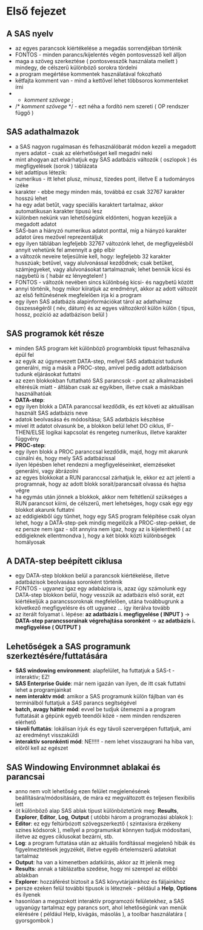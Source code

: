 # Első fejezet

## A SAS nyelv
 * az egyes parancsok kiértékelése a megadás sorrendjéban történik
 * FONTOS - minden parancs/kijelentés végén pontosvessző kell álljon
 * maga a szöveg szerkeztése ( pontosvesszők használata mellett ) mindegy, de célszerű különböző sorokra tördelni
 * a program megértése kommentek használatával fokozható
 * kétfajta komment van - mind a kettővel lehet többsoros kommenteket írni
  * * _komment szövege_ ;
  * /* _komment szövege_ */ - ezt néha a fordító nem szereti ( OP rendszer függő )
 
## SAS adathalmazok
 * a SAS nagyon rugalmasan és felhasználóbarát módon kezeli a megadott nyers adatot - csak az elérhetőséget kell megadni neki
 * mint ahogyan azt elvárhatjuk egy SAS adatbázis változók ( oszlopok ) és megfigyelések (sorok ) táblázata
 * két adattípus létezik:
  * numerikus - itt lehet plusz, mínusz, tizedes pont, illetve E a tudományos izéke
  * karakter - ebbe megy minden más, továbbá ez csak 32767 karakter hosszú lehet
 * ha egy adat betűt, vagy speciális karaktert tartalmaz, akkor automatikusan karakter tipusú lesz
 * különben nekünk van lehetőségünk eldönteni, hogyan kezeljük a megadott adatot
 * SAS-ban a hiányzó numerikus adatot ponttal, míg a hiányzó karakter adatot üres mezővel reprezentáljuk
 * egy ilyen táblában legfeljebb 32767 változónk lehet, de megfigyelésből annyit vehetünk fel amennyit a gép elbír
 * a változók neveire teljesülnie kell, hogy: legfeljebb 32 karakter husszúak; betűvel, vagy alulvonással kezdődnek; csak betűket, számjegyeket, vagy alulvonásokat tartalmaznak; lehet bennük kicsi és nagybetű is ( habár ez lényegtelen! )
 * FONTOS - változók nevében sincs különbség kicsi- és nagybetű között
 * annyi történik, hogy mikor kiíratjuk az eredményt, akkor az adott változót az első feltűnésének megfelelően írja ki a program
 * egy ilyen SAS adatbázis alapinformációkat tárol az adathalmaz összességéről ( név, dátum) és az egyes változókról külön külön ( típus, hossz, pozíció az adatbázison belül )
 
## SAS programok két része
 * minden SAS program két különböző programblokk tipust felhasználva épül fel
 * az egyik az úgynevezett DATA-step, mellyel SAS adatbázist tudunk generálni, míg a másik a PROC-step, amivel pedig adott adatbázison tudunk eljárásokat futtatni
 * az ezen blokkokban futtatható SAS parancsok - pont az alkalmazásbeli eltérésük miatt - áltlában csak az egyikben, illetve csak a másikban használhatóak
 * **DATA-step**:
  * egy ilyen blokk a DATA paranccsal kezdődik, és ezt követi az aktuálisan használt SAS adatbázis neve
  * adatok beolvasása és módosítása; SAS adatbázis készítése
  * mivel itt adatot olvasunk be, a blokkon belül lehet DO ciklus, IF-THEN/ELSE logikai kapcsolat és rengeteg numerikus, illetve karakter függvény
 * **PROC-step**:
  * egy ilyen blokk a PROC paranccsal kezdődik, majd, hogy mit akarunk csinálni és, hogy mely SAS adatbázissal
  * ilyen lépésben lehet rendezni a megfigyeléseinket, elemzéseket generálni, vagy ábrázolni
 * az egyes blokkokat a RUN paranccsal zárhatjuk le, ekkor ez azt jelenti a programnak, hogy az adott blokk sorait/parancsait olvassa és hajtsa végre
 * ha egymás után jönnek a blokkok, akkor nem feltétlenül szükséges a RUN parancsot kiírni, de célszerű, mert lehetséges, hogy csak egy egy blokkot akarunk futtatni
 * az eddigiekből úgy tűnhet, hogy egy SAS program felépítése csak olyan lehet, hogy a DATA-step-pek mindig megelőzik a PROC-step-pekket, de ez persze nem igaz - sőt annyira nem igaz, hogy az is kijelenthető ( az eddigieknek ellentmondva ), hogy a két blokk közti különbségek homályosak

## A DATA-step beépített ciklusa
 * egy DATA-step blokkon belül a parancsok kiértékelése, illetve adatbázisok beolvasása soronként történik
 * FONTOS - ugyanez igaz egy adabázisra is, azaz úgy számolunk egy DATA-step blokkon belül, hogy vesszük az adatbázis első sorát, ezt kiértékeljük a parancssoroknak megfelelően, utána tvoábbugrunk a következő megfigyelésre és ott ugyanez ... így iterálva tovább
 * az iterált folyamat i. lépése: **az adatbázis i. megfigyelése ( INPUT )** -> **DATA-step parancssorainak végrehajtása soronként** -> **az adatbázis i. megfigyelése ( OUTPUT )**
 
## Lehetőségek a SAS programunk szerkeztésére/futtatására
 * **SAS windowing environment**: alapfelület, ha futtatjuk a SAS-t - interaktív; EZ!
 * **SAS Enterprise Guide**: már nem igazán van ilyen, de itt csak futtatni lehet a programjainkat
 * **nem interaktv mód**: amikor a SAS programunk külön fájlban van és terminálból futtatjuk a *SAS* parancs segítségével
 * **batch, avagy háttér mód**: evvel be tudjuk ütemezni a a program futtatását a gépünk egyéb teendői közé - nem minden rendszeren elérhető
 * **távoli futtatás**: lokálisan írjuk és egy távoli szervergépen futtatjuk, ami az eredményt visszaküldi
 * **interaktív soronkénti mód**: NE!!!!! - nem lehet visszaugrani ha hiba van, előről kell az egészet

## SAS Windowing Environmnet ablakai és parancsai
 * anno nem volt lehetőség ezen felület megjelenésének beállítására/módosítására, de mára ez megváltozott és teljesen flexibilis lett
 * öt különböző alap SAS ablak típust különböztetünk meg: **Results**, **Explorer**, **Editor**, **Log**, **Output** ( utóbbi három a programozási ablakok ):
  * **Editor**: ez egy feltúrbózott szövegszerkeztő ( szintaxisra érzékeny színes kódsorok ), mellyel a programunkat könnyen tudjuk módosítani, illetve az egyes ciklusokat bezárni, stb.
  * **Log**: a program futtatása után az aktuális fordítással megjelenő hibák és figyelmeztetések jegyzékét, illetve egyéb értelemszerű adatokat tartalmaz
  * **Output**: ha van a kimenetben adatkiírás, akkor az itt jelenik meg
  * **Results**: annak a táblázatba szedése, hogy mi szerepel az előbbi ablakban
  * **Explorer**: hozzáférést biztosít a SAS könyvtárjainkhoz és fáljainkhoz
 * persze ezeken felül további típusok is léteznek - például a **Help**, **Options** és ilyenek
 * hasonlóan a megszokott interaktív programozói felületekhez, a SAS ugyanúgy tartalmaz egy parancs sort, ahol lehetőségünk van menük elérésére ( például Help, kivágás, másolás ), a toolbar használatára ( gyorsgombok )
